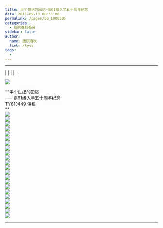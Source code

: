 ```yaml
---
title: 半个世纪的回忆—蒸61级入学五十周年纪念
date: 2011-09-13 00:33:00
permalink: /pages/bb_1000505
categories: 
  - 唐院春秋备份
sidebar: false
author: 
  name: 唐院春秋
  link: /tycq
tags: 
  - 
---
```


* * *

  
|  |  |  |  |

![](/pic/img.bimg.126.net_photo_UK2yLIkrf7m1it61oTc_nw==_1453536779734980769.jpg)

**半个世纪的回忆  
——蒸61级入学五十周年纪念  
TY610449 供稿  
**  
![](/pic/img.ph.126.net_UWBwkqfPSWigeDEbvfOQMg==_2782098669825065444.jpg)  
![](/pic/img.ph.126.net_GPKPeIl690HQg2yGkQrGEQ==_574490427483389605.jpg)  
![](/pic/img.ph.126.net_RUH6rra_h4EBWPYB1oBX9g==_2655153455328557291.jpg)  
![](/pic/img.ph.126.net_AY5OVRXjXKeFdoouOXLWmw==_2646146256073814885.jpg)  
![](/pic/img.ph.126.net_UCDrFuhzIanS8U1GIGLDUQ==_2655153455328557328.jpg)  
![](/pic/img.ph.126.net_7rywZly65U1zaIPJYIWbBg==_2646146256073814943.jpg)  
![](/pic/img.ph.126.net_VBuEcb3hlXRH_D2xTwplYA==_1032168739614913308.jpg)  
![](/pic/img.ph.126.net_N8jPAMrvKQ7t0bApyvOWQQ==_1086211935143357689.jpg)  
![](/pic/img.ph.126.net_UwAU6HzP8x0tfU5LmhPaEg==_2786883744429143547.jpg)  
![](/pic/img.ph.126.net_64tmaxj4jXiysdAp-uU0Aw==_2786883744429143638.jpg)  
![](/pic/img.ph.126.net_n0jfV4MY0GJ05lZSvdMC-Q==_1131529406393778052.jpg)  
![](/pic/img.ph.126.net_mHpKETETD-Mls-Qf6F_X4A==_2512164167159542223.jpg)  
![](/pic/img.ph.126.net_vzvzE_hJbLbWs7tKpu57Tg==_2742692173085568769.jpg)  
![](/pic/img.ph.126.net_V25Rgz2w3Cw2QbUlZMC6KA==_2811935017356391973.jpg)  
![](/pic/img.ph.126.net_wHC8dtvn3Gj4iSB3f64BUw==_582371726831285422.jpg)  
![](/pic/img.ph.126.net_OYDoOhk5xCLw3DtoTqi6CA==_645140646637763012.jpg)  
![](/pic/img.ph.126.net_yOvkbzj4F995KrkhKhxmaQ==_2742692173085568880.jpg)  
![](/pic/img.ph.126.net_2AIciGjkYnu7FOHPl354HQ==_34902897129058616.jpg)  
![](/pic/img.ph.126.net_YvlhhpX2tXLMz6UDsvQ_wg==_48976645964594989.jpg)  
![](/pic/img.ph.126.net_L5EL2GwXjgPULLoPkQblYA==_1032168739614913643.jpg)  
![](/pic/img.ph.126.net_djCdqkzyfXxxWCedFQdYUQ==_2489646169022690233.jpg)  
![](/pic/img.ph.126.net_zSfyXmvSNr0kuWul_W_JHA==_3066669871279539576.jpg)  
  
  
  
---